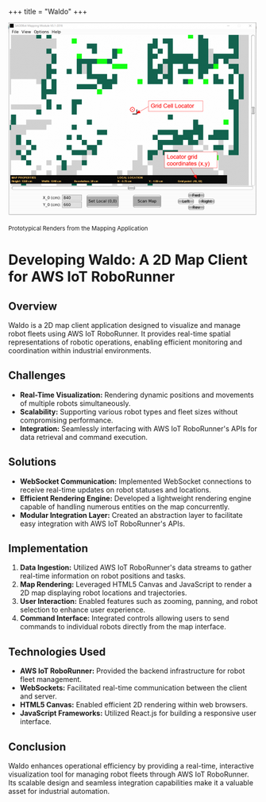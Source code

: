 +++
title = "Waldo"
+++

![2D IoT Device Map Prototype](https://raw.githubusercontent.com/abstractionjackson/portfolio-hugo/refs/heads/main/content/project/waldo/images/robot-map.webp)

<small>Prototypical Renders from the Mapping Application</small>

# Developing Waldo: A 2D Map Client for AWS IoT RoboRunner

## Overview

Waldo is a 2D map client application designed to visualize and manage robot fleets using AWS IoT RoboRunner. It provides real-time spatial representations of robotic operations, enabling efficient monitoring and coordination within industrial environments.

## Challenges

- **Real-Time Visualization:** Rendering dynamic positions and movements of multiple robots simultaneously.
- **Scalability:** Supporting various robot types and fleet sizes without compromising performance.
- **Integration:** Seamlessly interfacing with AWS IoT RoboRunner's APIs for data retrieval and command execution.

## Solutions

- **WebSocket Communication:** Implemented WebSocket connections to receive real-time updates on robot statuses and locations.
- **Efficient Rendering Engine:** Developed a lightweight rendering engine capable of handling numerous entities on the map concurrently.
- **Modular Integration Layer:** Created an abstraction layer to facilitate easy integration with AWS IoT RoboRunner's APIs.

## Implementation

1. **Data Ingestion:** Utilized AWS IoT RoboRunner's data streams to gather real-time information on robot positions and tasks.
2. **Map Rendering:** Leveraged HTML5 Canvas and JavaScript to render a 2D map displaying robot locations and trajectories.
3. **User Interaction:** Enabled features such as zooming, panning, and robot selection to enhance user experience.
4. **Command Interface:** Integrated controls allowing users to send commands to individual robots directly from the map interface.

## Technologies Used

- **AWS IoT RoboRunner:** Provided the backend infrastructure for robot fleet management.
- **WebSockets:** Facilitated real-time communication between the client and server.
- **HTML5 Canvas:** Enabled efficient 2D rendering within web browsers.
- **JavaScript Frameworks:** Utilized React.js for building a responsive user interface.

## Conclusion

Waldo enhances operational efficiency by providing a real-time, interactive visualization tool for managing robot fleets through AWS IoT RoboRunner. Its scalable design and seamless integration capabilities make it a valuable asset for industrial automation.
